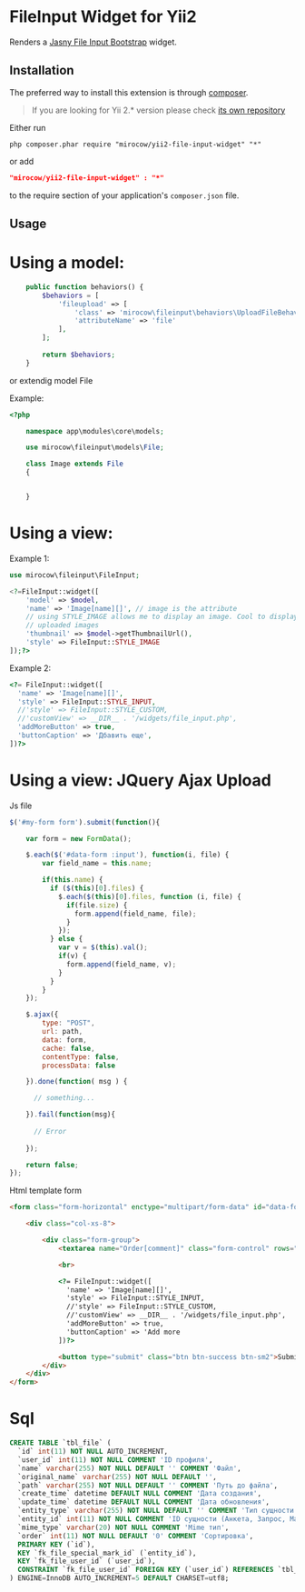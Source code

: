 FileInput Widget for Yii2
==============================

Renders a [Jasny File Input Bootstrap](http://jasny.github.io/bootstrap/javascript/#fileinput) widget.

Installation
------------
The preferred way to install this extension is through [composer](http://getcomposer.org/download/).

> If you are looking for Yii 2.* version please check [its own repository](https://github.com/2amigos/yii2-transliterator-helper)

Either run

```
php composer.phar require "mirocow/yii2-file-input-widget" "*"
```

or add

```json
"mirocow/yii2-file-input-widget" : "*"
```

to the require section of your application's `composer.json` file.

Usage
-----

Using a model:
==============

```php
    public function behaviors() {
        $behaviors = [          
            'fileupload' => [
                'class' => 'mirocow\fileinput\behaviors\UploadFileBehavior',
                'attributeName' => 'file'
            ],            
        ];
        
        return $behaviors;
    }
```

or extendig model File

Example:
```php
<?php

    namespace app\modules\core\models;

    use mirocow\fileinput\models\File;

    class Image extends File
    {


    }
```

Using a view:
==============

Example 1:
```php
use mirocow\fileinput\FileInput;

<?=FileInput::widget([
    'model' => $model,
    'name' => 'Image[name][]', // image is the attribute
    // using STYLE_IMAGE allows me to display an image. Cool to display previously
    // uploaded images
    'thumbnail' => $model->getThumbnailUrl(),
    'style' => FileInput::STYLE_IMAGE
]);?>
```
Example 2:
```php
<?= FileInput::widget([
  'name' => 'Image[name][]',
  'style' => FileInput::STYLE_INPUT,
  //'style' => FileInput::STYLE_CUSTOM,
  //'customView' => __DIR__ . '/widgets/file_input.php',
  'addMoreButton' => true,
  'buttonCaption' => 'Дбавить еще',
])?>
```

Using a view: JQuery Ajax Upload
==============

Js file
```js
$('#my-form form').submit(function(){

    var form = new FormData();

    $.each($('#data-form :input'), function(i, file) {
        var field_name = this.name;

        if(this.name) {
          if ($(this)[0].files) {
            $.each($(this)[0].files, function (i, file) {
              if(file.size) {
                form.append(field_name, file);
              }
            });
          } else {
            var v = $(this).val();
            if(v) {
              form.append(field_name, v);
            }
          }
        }
    });

    $.ajax({
        type: "POST",
        url: path,
        data: form,
        cache: false,
        contentType: false,
        processData: false

    }).done(function( msg ) {

      // something...

    }).fail(function(msg){
        
      // Error  
        
    });

    return false;
});
```
Html template form
```html
<form class="form-horizontal" enctype="multipart/form-data" id="data-form">

    <div class="col-xs-8">

        <div class="form-group">
            <textarea name="Order[comment]" class="form-control" rows="3" placeholder="Commet"></textarea>

            <br>

            <?= FileInput::widget([
              'name' => 'Image[name][]',
              'style' => FileInput::STYLE_INPUT,
              //'style' => FileInput::STYLE_CUSTOM,
              //'customView' => __DIR__ . '/widgets/file_input.php',
              'addMoreButton' => true,
              'buttonCaption' => 'Add more
            ])?>

            <button type="submit" class="btn btn-success btn-sm2">Submit</button>
        </div>
    </div>
</form>
```                    

Sql
=================
```sql
CREATE TABLE `tbl_file` (
  `id` int(11) NOT NULL AUTO_INCREMENT,
  `user_id` int(11) NOT NULL COMMENT 'ID профиля',
  `name` varchar(255) NOT NULL DEFAULT '' COMMENT 'Файл',
  `original_name` varchar(255) NOT NULL DEFAULT '',
  `path` varchar(255) NOT NULL DEFAULT '' COMMENT 'Путь до файла',
  `create_time` datetime DEFAULT NULL COMMENT 'Дата создания',
  `update_time` datetime DEFAULT NULL COMMENT 'Дата обновления',
  `entity_type` varchar(255) NOT NULL DEFAULT '' COMMENT 'Тип сущности',
  `entity_id` int(11) NOT NULL COMMENT 'ID сущности (Анкета, Запрос, Марка итд)',
  `mime_type` varchar(20) NOT NULL COMMENT 'Mime тип',
  `order` int(11) NOT NULL DEFAULT '0' COMMENT 'Сортировка',
  PRIMARY KEY (`id`),
  KEY `fk_file_special_mark_id` (`entity_id`),
  KEY `fk_file_user_id` (`user_id`),
  CONSTRAINT `fk_file_user_id` FOREIGN KEY (`user_id`) REFERENCES `tbl_user` (`id`) ON DELETE NO ACTION ON UPDATE NO ACTION
) ENGINE=InnoDB AUTO_INCREMENT=5 DEFAULT CHARSET=utf8;
```

